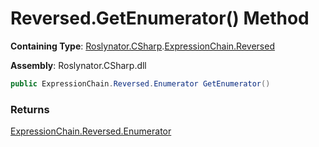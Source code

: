 # Reversed\.GetEnumerator\(\) Method

**Containing Type**: [Roslynator.CSharp](../../../README.md)\.[ExpressionChain.Reversed](../README.md)

**Assembly**: Roslynator\.CSharp\.dll

```csharp
public ExpressionChain.Reversed.Enumerator GetEnumerator()
```

### Returns

[ExpressionChain.Reversed.Enumerator](../Enumerator/README.md)

